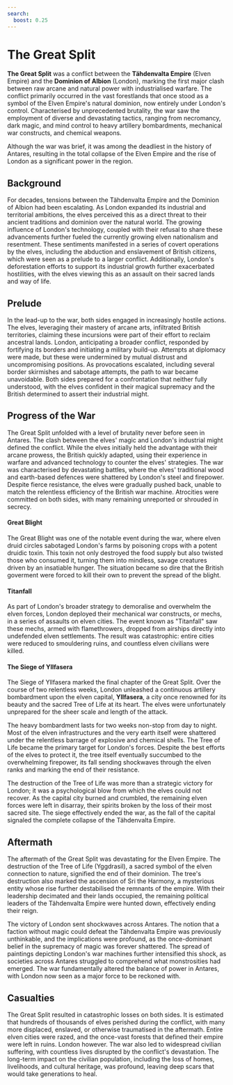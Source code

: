 ```yaml
---
search:
  boost: 0.25
---
```


# The Great Split

**The Great Split** was a conflict between the **Tähdenvalta Empire** (Elven Empire) and the **Dominion of Albion** (London), marking the first major clash between raw arcane and natural power with industrialised warfare. The conflict primarily occurred in the vast forestlands that once stood as a symbol of the Elven Empire's natural dominion, now entirely under London's control. Characterised by unprecedented brutality, the war saw the employment of diverse and devastating tactics, ranging from necromancy, dark magic, and mind control to heavy artillery bombardments, mechanical war constructs, and chemical weapons. 

Although the war was brief, it was among the deadliest in the history of Antares, resulting in the total collapse of the Elven Empire and the rise of London as a significant power in the region. 

## Background

For decades, tensions between the Tähdenvalta Empire and the Dominion of Albion had been escalating. As London expanded its industrial and territorial ambitions, the elves perceived this as a direct threat to their ancient traditions and dominion over the natural world. The growing influence of London's technology, coupled with their refusal to share these advancements further fueled the currently growing elven nationalism and resentment. These sentiments manifested in a series of covert operations by the elves, including the abduction and enslavement of British citizens, which were seen as a prelude to a larger conflict. Additionally, London's deforestation efforts to support its industrial growth further exacerbated hostilities, with the elves viewing this as an assault on their sacred lands and way of life.

## Prelude

In the lead-up to the war, both sides engaged in increasingly hostile actions. The elves, leveraging their mastery of arcane arts, infiltrated British territories, claiming these incursions were part of their effort to reclaim ancestral lands. London, anticipating a broader conflict, responded by fortifying its borders and initiating a military build-up. Attempts at diplomacy were made, but these were undermined by mutual distrust and uncompromising positions. As provocations escalated, including several border skirmishes and sabotage attempts, the path to war became unavoidable. Both sides prepared for a confrontation that neither fully understood, with the elves confident in their magical supremacy and the British determined to assert their industrial might.

## Progress of the War

The Great Split unfolded with a level of brutality never before seen in Antares. The clash between the elves' magic and London's industrial might defined the conflict. While the elves initially held the advantage with their arcane prowess, the British quickly adapted, using their experience in warfare and advanced technology to counter the elves' strategies. The war was characterised by devastating battles, where the elves' traditional wood and earth-based defences were shattered by London's steel and firepower. Despite fierce resistance, the elves were gradually pushed back, unable to match the relentless efficiency of the British war machine. Atrocities were committed on both sides, with many remaining unreported or shrouded in secrecy.

#### Great Blight

The Great Blight was one of the notable event during the war, where elven druid circles sabotaged London's farms by poisoning crops with a potent druidic toxin. This toxin not only destroyed the food supply but also twisted those who consumed it, turning them into mindless, savage creatures driven by an insatiable hunger. The situation became so dire that the British goverment were forced to kill their own to prevent the spread of the blight.

#### Titanfall

As part of London's broader strategy to demoralise and overwhelm the elven forces, London deployed their mechanical war constructs, or mechs, in a series of assaults on elven cities. The event known as "Titanfall" saw these mechs, armed with flamethrowers, dropped from airships directly into undefended elven settlements. The result was catastrophic: entire cities were reduced to smouldering ruins, and countless elven civilians were killed.

#### The Siege of Yllfasera

The Siege of Yllfasera marked the final chapter of the Great Split. Over the course of two relentless weeks, London unleashed a continuous artillery bombardment upon the elven capital, **Yllfasera**, a city once renowned for its beauty and the sacred Tree of Life at its heart. The elves were unfortunately unprepared for the sheer scale and length of the attack.

The heavy bombardment lasts for two weeks non-stop from day to night. Most of the elven infrastructures and the very earth itself were shattered under the relentless barrage of explosive and chemical shells. The Tree of Life became the primary target for London's forces. Despite the best efforts of the elves to protect it, the tree itself eventually succumbed to the overwhelming firepower, its fall sending shockwaves through the elven ranks and marking the end of their resistance.

The destruction of the Tree of Life was more than a strategic victory for London; it was a psychological blow from which the elves could not recover. As the capital city burned and crumbled, the remaining elven forces were left in disarray, their spirits broken by the loss of their most sacred site. The siege effectively ended the war, as the fall of the capital signaled the complete collapse of the Tähdenvalta Empire.

## Aftermath

The aftermath of the Great Split was devastating for the Elven Empire. The destruction of the Tree of Life (Yggdrasil), a sacred symbol of the elven connection to nature, signified the end of their dominion. The tree's destruction also marked the ascension of Sri the Harmony, a mysterious entity whose rise further destabilised the remnants of the empire. With their leadership decimated and their lands occupied, the remaining political leaders of the Tähdenvalta Empire were hunted down, effectively ending their reign.

The victory of London sent shockwaves across Antares. The notion that a faction without magic could defeat the Tähdenvalta Empire was previously unthinkable, and the implications were profound, as the once-dominant belief in the supremacy of magic was forever shattered. The spread of paintings depicting London's war machines further intensified this shock, as societies across Antares struggled to comprehend what monstrosities had emerged. The war fundamentally altered the balance of power in Antares, with London now seen as a major force to be reckoned with.

## Casualties

The Great Split resulted in catastrophic losses on both sides. It is estimated that hundreds of thousands of elves perished during the conflict, with many more displaced, enslaved, or otherwise traumatised in the aftermath. Entire elven cities were razed, and the once-vast forests that defined their empire were left in ruins. London however. The war also led to widespread civilian suffering, with countless lives disrupted by the conflict's devastation. The long-term impact on the civilian population, including the loss of homes, livelihoods, and cultural heritage, was profound, leaving deep scars that would take generations to heal.
